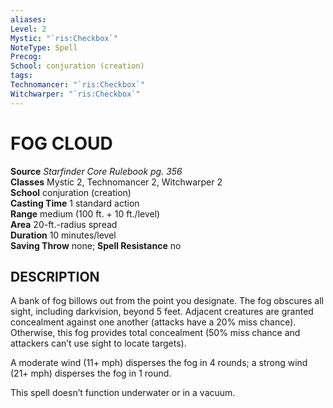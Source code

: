 ```yaml
---
aliases: 
Level: 2
Mystic: "`ris:Checkbox`"
NoteType: Spell
Precog: 
School: conjuration (creation) 
tags: 
Technomancer: "`ris:Checkbox`"
Witchwarper: "`ris:Checkbox`"
---
```

# FOG CLOUD

**Source** _Starfinder Core Rulebook pg. 356_  
**Classes** Mystic 2, Technomancer 2, Witchwarper 2  
**School** conjuration (creation)  
**Casting Time** 1 standard action  
**Range** medium (100 ft. + 10 ft./level)  
**Area** 20-ft.-radius spread  
**Duration** 10 minutes/level  
**Saving Throw** none; **Spell Resistance** no

## DESCRIPTION

A bank of fog billows out from the point you designate. The fog obscures all sight, including darkvision, beyond 5 feet. Adjacent creatures are granted concealment against one another (attacks have a 20% miss chance). Otherwise, this fog provides total concealment (50% miss chance and attackers can’t use sight to locate targets).

A moderate wind (11+ mph) disperses the fog in 4 rounds; a strong wind (21+ mph) disperses the fog in 1 round.

This spell doesn’t function underwater or in a vacuum.